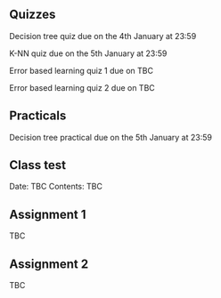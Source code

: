 Quizzes
-------
Decision tree quiz due on the 4th January at 23:59

K-NN quiz due on the 5th January at 23:59

Error based learning quiz 1 due on TBC

Error based learning quiz 2 due on TBC


Practicals
-----------

Decision tree practical due on the 5th January at 23:59




Class test
----------

Date: TBC
Contents: TBC


Assignment 1
------------
TBC


Assignment 2
------------
TBC
